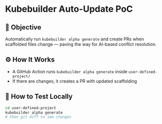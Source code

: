 # Kubebuilder Auto-Update PoC

## 🎯 Objective
Automatically run `kubebuilder alpha generate` and create PRs when scaffolded files change — paving the way for AI-based conflict resolution.

## ⚙️ How It Works
- A GitHub Action runs `kubebuilder alpha generate` inside `user-defined-project/`
- If there are changes, it creates a PR with updated scaffolding

## 🧪 How to Test Locally
```bash
cd user-defined-project
kubebuilder alpha generate
# then git diff to see changes
